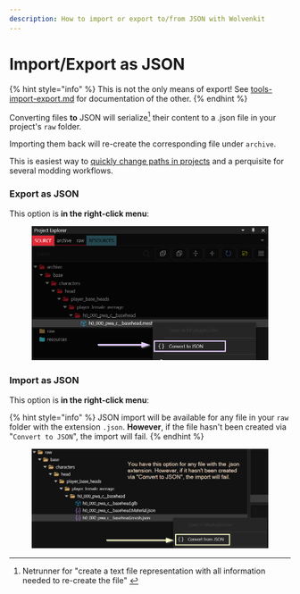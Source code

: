 ```yaml
---
description: How to import or export to/from JSON with Wolvenkit
---
```


# Import/Export as JSON

{% hint style="info" %}
This is not the only means of export! See [tools-import-export.md](../../tools/tools-import-export.md "mention") for documentation of the other.
{% endhint %}

Converting files **to** JSON will serialize[^1] their content to a .json file in your project's `raw` folder.&#x20;

Importing them back will re-create the corresponding file under `archive`.

This is easiest way to [quickly change paths in projects](http://127.0.0.1:5000/s/4gzcGtLrr90pVjAWVdTc/for-mod-creators/modding-guides/everything-else/moving-and-renaming-in-existing-projects) and a perquisite for several modding workflows.

### Export as JSON

This option is **in the right-click menu**:

<figure><img src="../../../.gitbook/assets/export_convert_to_json.png" alt=""><figcaption></figcaption></figure>

### Import as JSON

This option is **in the right-click menu**:

{% hint style="info" %}
JSON import will be available for any file in your `raw` folder with the extension `.json`. **However**, if the file hasn't been created via "`Convert to JSON`", the import will fail.&#x20;
{% endhint %}

<figure><img src="../../../.gitbook/assets/import_convert_from_json.png" alt=""><figcaption></figcaption></figure>

[^1]: Netrunner for "create a text file representation with all information needed to re-create the file"  &#x20;
